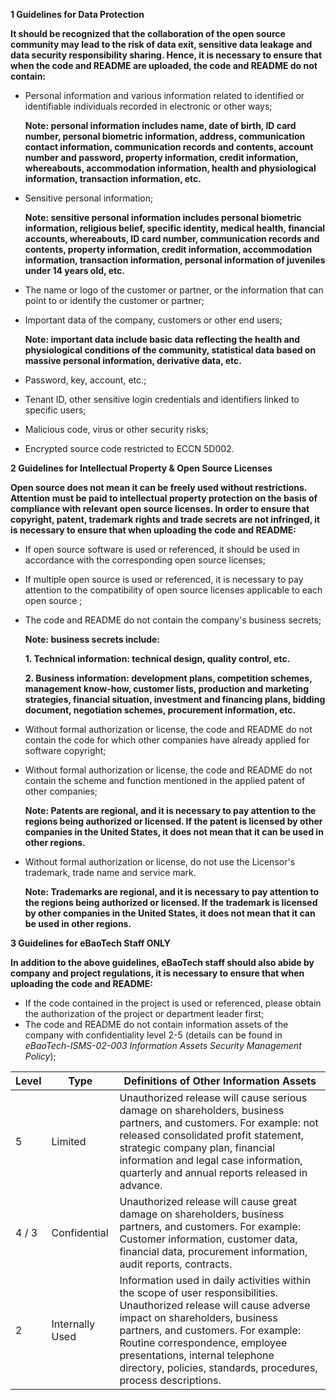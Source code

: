 **1 Guidelines for Data Protection**

**It should be recognized that the collaboration of the open source community may lead to the risk of data exit, sensitive data leakage and data security responsibility sharing. Hence, it is necessary to ensure that when the code and README are uploaded, the code and README do not contain:**

-   Personal information and various information related to identified or identifiable individuals recorded in electronic or other ways;

    **Note: personal information includes name, date of birth, ID card number, personal biometric information, address, communication contact information, communication records and contents, account number and password, property information, credit information, whereabouts, accommodation information, health and physiological information, transaction information, etc.**

-   Sensitive personal information;

    **Note: sensitive personal information includes personal biometric information, religious belief, specific identity, medical health, financial accounts, whereabouts, ID card number, communication records and contents, property information, credit information, accommodation information, transaction information, personal information of juveniles under 14 years old, etc.**

-   The name or logo of the customer or partner, or the information that can point to or identify the customer or partner;
-   Important data of the company, customers or other end users;

    **Note: important data include basic data reflecting the health and physiological conditions of the community, statistical data based on massive personal information, derivative data, etc.**

-   Password, key, account, etc.;
-   Tenant ID, other sensitive login credentials and identifiers linked to specific users;
-   Malicious code, virus or other security risks;
-   Encrypted source code restricted to ECCN 5D002.

**2 Guidelines for Intellectual Property & Open Source Licenses**

**Open source does not mean it can be freely used without restrictions. Attention must be paid to intellectual property protection on the basis of compliance with relevant open source licenses. In order to ensure that copyright, patent, trademark rights and trade secrets are not infringed, it is necessary to ensure that when uploading the code and README:**

-   If open source software is used or referenced, it should be used in accordance with the corresponding open source licenses;
-   If multiple open source is used or referenced, it is necessary to pay attention to the compatibility of open source licenses applicable to each open source ;
-   The code and README do not contain the company's business secrets;

    **Note: business secrets include:**

    **1. Technical information: technical design, quality control, etc.**

    **2. Business information: development plans, competition schemes, management know-how, customer lists, production and marketing strategies, financial situation, investment and financing plans, bidding document, negotiation schemes, procurement information, etc.**

-   Without formal authorization or license, the code and README do not contain the code for which other companies have already applied for software copyright;
-   Without formal authorization or license, the code and README do not contain the scheme and function mentioned in the applied patent of other companies;

    **Note: Patents are regional, and it is necessary to pay attention to the regions being authorized or licensed. If the patent is licensed by other companies in the United States, it does not mean that it can be used in other regions.**

-   Without formal authorization or license, do not use the Licensor's trademark, trade name and service mark.

    **Note: Trademarks are regional, and it is necessary to pay attention to the regions being authorized or licensed. If the trademark is licensed by other companies in the United States, it does not mean that it can be used in other regions.**

**3 Guidelines for eBaoTech Staff ONLY**

**In addition to the above guidelines, eBaoTech staff should also abide by company and project regulations, it is necessary to ensure that when uploading the code and README:**

-   If the code contained in the project is used or referenced, please obtain the authorization of the project or department leader first;
-   The code and README do not contain information assets of the company with confidentiality level 2-5 (details can be found in *eBaoTech-ISMS-02-003 Information Assets Security Management Policy*);

| Level | Type            | Definitions of Other Information Assets                                                                                                                                                                                                                                                                                             |
|-------|-----------------|-------------------------------------------------------------------------------------------------------------------------------------------------------------------------------------------------------------------------------------------------------------------------------------------------------------------------------------|
| 5     | Limited         | Unauthorized release will cause serious damage on shareholders, business partners, and customers. For example: not released consolidated profit statement, strategic company plan, financial information and legal case information, quarterly and annual reports released in advance.                                              |
| 4 / 3    | Confidential    | Unauthorized release will cause great damage on shareholders, business partners, and customers. For example: Customer information, customer data, financial data, procurement information, audit reports, contracts.                                                                                                                                                                                                                                                                                                                                                                                                                                      |
| 2     | Internally Used | Information used in daily activities within the scope of user responsibilities. Unauthorized release will cause adverse impact on shareholders, business partners, and customers. For example: Routine correspondence, employee presentations, internal telephone directory, policies, standards, procedures, process descriptions. |
